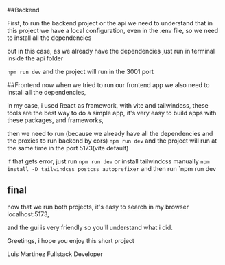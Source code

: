 ##Backend

First, to run the backend project or the api we need to understand that in this project we have a local configuration, even in the .env file, so we need to install all the dependencies

but in this case, as we already have the dependencies just run in terminal inside the api folder

`npm run dev` and the project will run in the 3001 port

##Frontend
now when we tried to run our frontend app we also need to install all the dependencies,

in my case, i used React as framework, with vite and tailwindcss, these tools are the best way to do a simple
app, it's very easy to build apps with these packages, and frameworks, 

then we need to run (because we already have all the dependencies and the proxies to run backend by cors)
`npm run dev` and the project will run at the same time in the port 5173(vite default)


if that gets error, just run `npm run dev` or install tailwindcss manually `npm install -D tailwindcss postcss autoprefixer`
and then run `npm run dev


## final

now that we run both projects, it's easy to search in my browser localhost:5173,

and the gui is very friendly so you'll understand what i did.

Greetings, i hope you enjoy this short project


Luis Martinez
Fullstack Developer

